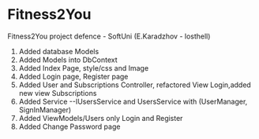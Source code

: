 # Fitness2You
Fitness2You project defence - SoftUni (E.Karadzhov - losthell)

1. Added database Models
2. Added Models into DbContext
3. Added Index Page, style/css and Image
4. Added Login page, Register page
5. Added User and Subscriptions Controller, refactored View Login,added new view Subscriptions
6. Added Service --IUsersService and UsersService with (UserManager, SignInManager)
7. Added ViewModels/Users only Login and Register
8. Added Change Password page